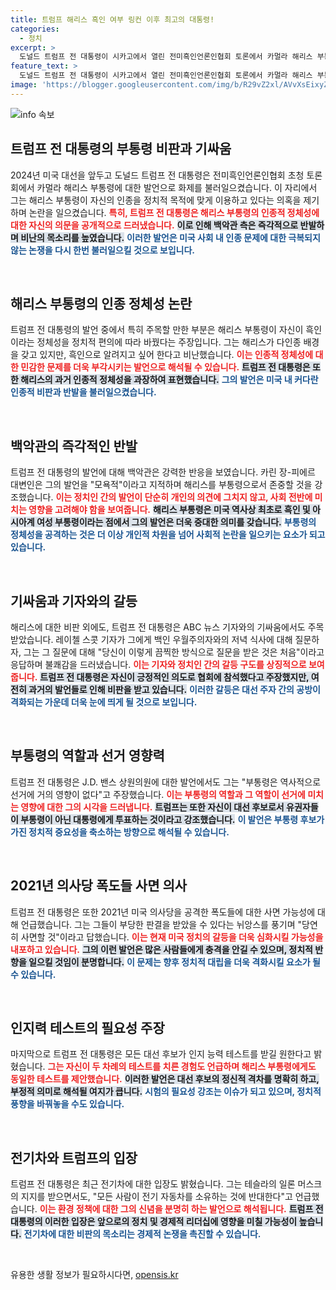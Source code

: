```yaml
---
title: 트럼프 해리스 흑인 여부 링컨 이후 최고의 대통령!
categories:
  - 정치
excerpt: >
  도널드 트럼프 전 대통령이 시카고에서 열린 전미흑인언론인협회 토론에서 카멀라 해리스 부통령에 대한 논란을 제기하며 기싸움을 벌였다. 백악관은 그의 모욕적인 발언에 강력 반발했으며, 트럼프는 부통령 후보의 중요성을 폄하하는 발언으로 화제를 모았다.
feature_text: >
  도널드 트럼프 전 대통령이 시카고에서 열린 전미흑인언론인협회 토론에서 카멀라 해리스 부통령에 대한 논란을 제기하며 기싸움을 벌였다. 백악관은 그의 모욕적인 발언에 강력 반발했으며, 트럼프는 부통령 후보의 중요성을 폄하하는 발언으로 화제를 모았다.
image: 'https://blogger.googleusercontent.com/img/b/R29vZ2xl/AVvXsEixyZcFfHzMRdzZMjFBmAUKJYCLCGyLL1o632UiGVXcaFdKo_bkvkuCioo0uUKlGfBVcT3P84aROyZIXSBEx3Aw5nCQ3pTgDom1WDC4m8eifvWiAmWEEVb4x6G_l8C0QH225ldMjyaFvpxGEBGNO37VmDTDMHGhJPq73UglMfDca1-0aw/s1600/blogspot.png'
---
```


<p><img src="https://blogger.googleusercontent.com/img/b/R29vZ2xl/AVvXsEixyZcFfHzMRdzZMjFBmAUKJYCLCGyLL1o632UiGVXcaFdKo_bkvkuCioo0uUKlGfBVcT3P84aROyZIXSBEx3Aw5nCQ3pTgDom1WDC4m8eifvWiAmWEEVb4x6G_l8C0QH225ldMjyaFvpxGEBGNO37VmDTDMHGhJPq73UglMfDca1-0aw/s1600/blogspot.png" alt="info 속보" /></p>

<h2 data-ke-size="size26">트럼프 전 대통령의 부통령 비판과 기싸움</h2>

<p data-ke-size="size16">2024년 미국 대선을 앞두고 도널드 트럼프 전 대통령은 전미흑인언론인협회 초청 토론회에서 카멀라 해리스 부통령에 대한 발언으로 화제를 불러일으켰습니다. 이 자리에서 그는 해리스 부통령이 자신의 인종을 정치적 목적에 맞게 이용하고 있다는 의혹을 제기하며 논란을 일으켰습니다. <b><span style="color: #ee2323;">특히, 트럼프 전 대통령은 해리스 부통령의 인종적 정체성에 대한 자신의 의문을 공개적으로 드러냈습니다.</span></b> <b><span style="background-color: #21538527;">이로 인해 백악관 측은 즉각적으로 반발하며 비난의 목소리를 높였습니다.</span></b> <b><span style="color: #1a5490;">이러한 발언은 미국 사회 내 인종 문제에 대한 극복되지 않는 논쟁을 다시 한번 불러일으킬 것으로 보입니다.</span></b></p>

<p data-ke-size="size16">&nbsp;</p>

<h2 data-ke-size="size26">해리스 부통령의 인종 정체성 논란</h2>

<p data-ke-size="size16">트럼프 전 대통령의 발언 중에서 특히 주목할 만한 부분은 해리스 부통령이 자신이 흑인이라는 정체성을 정치적 편의에 따라 바꿨다는 주장입니다. 그는 해리스가 다인종 배경을 갖고 있지만, 흑인으로 알려지고 싶어 한다고 비난했습니다. <b><span style="color: #ee2323;">이는 인종적 정체성에 대한 민감한 문제를 더욱 부각시키는 발언으로 해석될 수 있습니다.</span></b> <b><span style="background-color: #21538527;">트럼프 전 대통령은 또한 해리스의 과거 인종적 정체성을 과장하여 표현했습니다.</span></b> <b><span style="color: #1a5490;">그의 발언은 미국 내 커다란 인종적 비판과 반발을 불러일으켰습니다.</span></b></p>

<p data-ke-size="size16">&nbsp;</p>

<h2 data-ke-size="size26">백악관의 즉각적인 반발</h2>

<p data-ke-size="size16">트럼프 전 대통령의 발언에 대해 백악관은 강력한 반응을 보였습니다. 카린 장-피에르 대변인은 그의 발언을 "모욕적"이라고 지적하며 해리스를 부통령으로서 존중할 것을 강조했습니다. <b><span style="color: #ee2323;">이는 정치인 간의 발언이 단순히 개인의 의견에 그치지 않고, 사회 전반에 미치는 영향을 고려해야 함을 보여줍니다.</span></b> <b><span style="background-color: #21538527;">해리스 부통령은 미국 역사상 최초로 흑인 및 아시아계 여성 부통령이라는 점에서 그의 발언은 더욱 중대한 의미를 갖습니다.</span></b> <b><span style="color: #1a5490;">부통령의 정체성을 공격하는 것은 더 이상 개인적 차원을 넘어 사회적 논란을 일으키는 요소가 되고 있습니다.</span></b></p>

<p data-ke-size="size16">&nbsp;</p>

<h2 data-ke-size="size26">기싸움과 기자와의 갈등</h2>

<p data-ke-size="size16">해리스에 대한 비판 외에도, 트럼프 전 대통령은 ABC 뉴스 기자와의 기싸움에서도 주목받았습니다. 레이첼 스콧 기자가 그에게 백인 우월주의자와의 저녁 식사에 대해 질문하자, 그는 그 질문에 대해 "당신이 이렇게 끔찍한 방식으로 질문을 받은 것은 처음"이라고 응답하며 불쾌감을 드러냈습니다. <b><span style="color: #ee2323;">이는 기자와 정치인 간의 갈등 구도를 상징적으로 보여줍니다.</span></b> <b><span style="background-color: #21538527;">트럼프 전 대통령은 자신이 긍정적인 의도로 협회에 참석했다고 주장했지만, 여전히 과거의 발언들로 인해 비판을 받고 있습니다.</span></b> <b><span style="color: #1a5490;">이러한 갈등은 대선 주자 간의 공방이 격화되는 가운데 더욱 눈에 띄게 될 것으로 보입니다.</span></b></p>

<p data-ke-size="size16">&nbsp;</p>

<h2 data-ke-size="size26">부통령의 역할과 선거 영향력</h2>

<p data-ke-size="size16">트럼프 전 대통령은 J.D. 밴스 상원의원에 대한 발언에서도 그는 "부통령은 역사적으로 선거에 거의 영향이 없다"고 주장했습니다. <b><span style="color: #ee2323;">이는 부통령의 역할과 그 역할이 선거에 미치는 영향에 대한 그의 시각을 드러냅니다.</span></b> <b><span style="background-color: #21538527;">트럼프는 또한 자신이 대선 후보로서 유권자들이 부통령이 아닌 대통령에게 투표하는 것이라고 강조했습니다.</span></b> <b><span style="color: #1a5490;">이 발언은 부통령 후보가 가진 정치적 중요성을 축소하는 방향으로 해석될 수 있습니다.</span></b></p>

<p data-ke-size="size16">&nbsp;</p>

<h2 data-ke-size="size26">2021년 의사당 폭도들 사면 의사</h2>

<p data-ke-size="size16">트럼프 전 대통령은 또한 2021년 미국 의사당을 공격한 폭도들에 대한 사면 가능성에 대해 언급했습니다. 그는 그들이 부당한 판결을 받았을 수 있다는 뉘앙스를 풍기며 "당연히 사면할 것"이라고 답했습니다. <b><span style="color: #ee2323;">이는 현재 미국 정치의 갈등을 더욱 심화시킬 가능성을 내포하고 있습니다.</span></b> <b><span style="background-color: #21538527;">그의 이런 발언은 많은 사람들에게 충격을 안길 수 있으며, 정치적 반향을 일으킬 것임이 분명합니다.</span></b> <b><span style="color: #1a5490;">이 문제는 향후 정치적 대립을 더욱 격화시킬 요소가 될 수 있습니다.</span></b></p>

<p data-ke-size="size16">&nbsp;</p>

<h2 data-ke-size="size26">인지력 테스트의 필요성 주장</h2>

<p data-ke-size="size16">마지막으로 트럼프 전 대통령은 모든 대선 후보가 인지 능력 테스트를 받길 원한다고 밝혔습니다. <b><span style="color: #ee2323;">그는 자신이 두 차례의 테스트를 치른 경험도 언급하며 해리스 부통령에게도 동일한 테스트를 제안했습니다.</span></b> <b><span style="background-color: #21538527;">이러한 발언은 대선 후보의 정신적 격차를 명확히 하고, 부정적 의미로 해석될 여지가 큽니다.</span></b> <b><span style="color: #1a5490;">시험의 필요성 강조는 이슈가 되고 있으며, 정치적 풍향을 바꿔놓을 수도 있습니다.</span></b></p>

<p data-ke-size="size16">&nbsp;</p>

<h2 data-ke-size="size26">전기차와 트럼프의 입장</h2>

<p data-ke-size="size16">트럼프 전 대통령은 최근 전기차에 대한 입장도 밝혔습니다. 그는 테슬라의 일론 머스크의 지지를 받으면서도, "모든 사람이 전기 자동차를 소유하는 것에 반대한다"고 언급했습니다. <b><span style="color: #ee2323;">이는 환경 정책에 대한 그의 신념을 분명히 하는 발언으로 해석됩니다.</span></b> <b><span style="background-color: #21538527;">트럼프 전 대통령의 이러한 입장은 앞으로의 정치 및 경제적 리더십에 영향을 미칠 가능성이 높습니다.</span></b> <b><span style="color: #1a5490;">전기차에 대한 비판의 목소리는 경제적 논쟁을 촉진할 수 있습니다.</span></b></p>

<p data-ke-size="size16">&nbsp;</p>
유용한 생활 정보가 필요하시다면, <a href="https://opensis.kr" rel="dofollow">opensis.kr</a>


